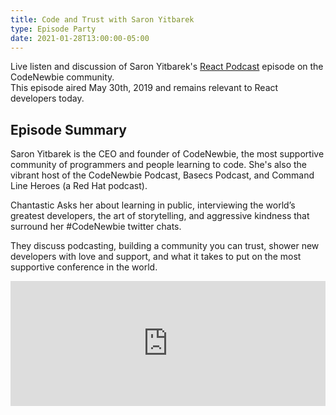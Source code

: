 ```yaml
---
title: Code and Trust with Saron Yitbarek
type: Episode Party
date: 2021-01-28T13:00:00-05:00
---
```


Live listen and discussion of Saron Yitbarek's [React Podcast](https://reactpodcast.com) episode on the CodeNewbie community.  
This episode aired May 30th, 2019 and remains relevant to React developers today.

## Episode Summary

Saron Yitbarek is the CEO and founder of CodeNewbie, the most supportive community of programmers and people learning to code. She's also the vibrant host of the CodeNewbie Podcast, Basecs Podcast, and Command Line Heroes (a Red Hat podcast).

Chantastic Asks her about learning in public, interviewing the world’s greatest developers, the art of storytelling, and aggressive kindness that surround her #CodeNewbie twitter chats.

They discuss podcasting, building a community you can trust, shower new developers with love and support, and what it takes to put on the most supportive conference in the world.

<iframe height="200px" width="100%" frameborder="no" scrolling="no" seamless src="https://player.simplecast.com/69d510c0-60aa-4ea1-a5e7-d2bf514f5fd8?dark=false"></iframe>
